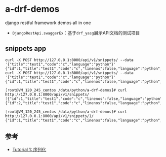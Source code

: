 # a-drf-demos
django restful framework demos all in one


-   `DjangoRestApi.swaggerEx`：基于`drf_yasg`展示API文档的测试项目




##	snippets app
```text
curl -X POST http://127.0.0.1:8000/api/v1/snippets/ --data '{"title":"test1","code":"c","language":"python"}'
{"id":1,"title":"test1","code":"c","linenos":false,"language":"python","style":"friendly"}
curl -X POST http://127.0.0.1:8000/api/v1/snippets/ --data '{"title":"test1","code":"c","language":"python"}'
{"id":1,"title":"test1","code":"c","linenos":false,"language":"python","style":"friendly"}
```

```
[root@VM_120_245_centos /data/python/a-drf-demos]# curl http://127.0.0.1:8000/api/v1/snippets/
[{"id":1,"title":"test1","code":"c","linenos":false,"language":"python","style":"friendly"},{"id":2,"title":"test1","code":"c","linenos":false,"language":"python","style":"friendly"}
```

```
[root@VM_120_245_centos /data/python/a-drf-demos]# curl http://127.0.0.1:8000/api/v1/snippets/1/
{"id":1,"title":"test1","code":"c","linenos":false,"language":"python","style":"friendly"}
```

##	参考
-	[Tutorial 1: 序列化](https://q1mi.github.io/Django-REST-framework-documentation/tutorial/1-serialization_zh/)
